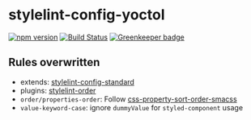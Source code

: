 # stylelint-config-yoctol

[![npm version][npm-image]][npm-url]
[![Build Status](https://circleci.com/gh/Yoctol/stylelint-config-yoctol.svg?style=shield)](https://circleci.com/gh/Yoctol/stylelint-config-yoctol)
[![Greenkeeper badge](https://badges.greenkeeper.io/Yoctol/stylelint-config-yoctol.svg)](https://greenkeeper.io/)

## Rules overwritten

- extends: [stylelint-config-standard](https://github.com/stylelint/stylelint-config-standard)
- plugins: [stylelint-order](https://github.com/hudochenkov/stylelint-order)
- `order/properties-order`: Follow [css-property-sort-order-smacss](https://github.com/cahamilton/css-property-sort-order-smacss/blob/master/index.js)
- `value-keyword-case`: ignore `dummyValue` for `styled-component` usage

[npm-image]: https://badge.fury.io/js/stylelint-config-yoctol.svg
[npm-url]: https://www.npmjs.com/package/stylelint-config-yoctol
[circle-image]: https://circleci.com/gh/Yoctol/stylelint-config-yoctol.svg?style=svg
[circle-url]: https://circleci.com/gh/Yoctol/stylelint-config-yoctol
